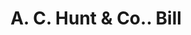 ---
doi: 10.7916/D8JD67T2
date_other: '1900'
date_other_textual: 1900-1909
form: printed ephemera
genre:
- Invoices
name:
- A. C. Hunt & Co.
object_in_context_url: https://biggert.cul.columbia.edu/items/view/ave_biggert_00505
subject_hierarchical_geographic:
- Springfield, Massachusetts, United States
subject_name:
- A. C. Hunt & Co.
title: A. C. Hunt & Co.. Bill
sort_title: A. C. Hunt & Co.. Bill
call_number: ave_biggert_00505
coordinates:
- 42.112411,-72.547455
pid: ave_biggert_00505
identifiers: ave_biggert_00505
thumbnail: https://derivativo-2.library.columbia.edu/iiif/2/ldpd:343867/full/!256,256/0/native.jpg
permalink: "/biggert/ave_biggert_00505/"
layout: iiif-image-page
---